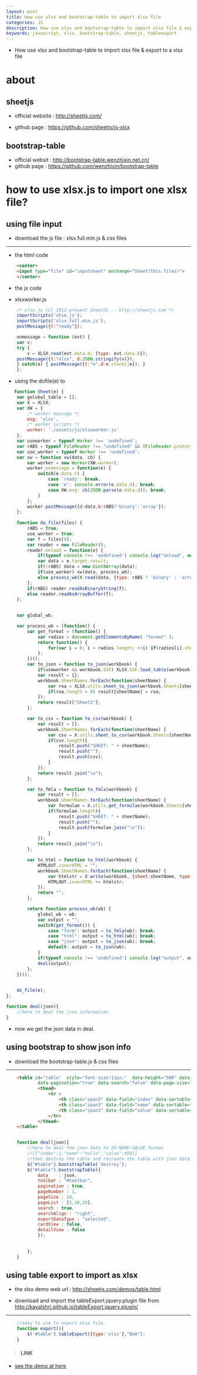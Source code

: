 ```yaml
---
layout: post
title: How use xlsx and bootstrap-table to import xlsx file 
categories: JS
description: How use xlsx and bootstrap-table to import xlsx file & export to a xlsx file
keywords: javascript, xlsx, bootstrap-table, sheetjs, tableexport
---
```


* How use xlsx and bootstrap-table to import xlsx file & export to a xlsx file

# about

## sheetjs

* official website : http://sheetjs.com/

* github page : https://github.com/sheetjs/js-xlsx

## bootstrap-table

* official websit : http://bootstrap-table.wenzhixin.net.cn/
* github page : https://github.com/wenzhixin/bootstrap-table


# how to use xlsx.js to import one xlsx file?

## using file input

* download the js file : xlsx.full.min.js & css files

----

* the html code

```html
    <center>
    <input type="file" id="inputsheet" onchange="Sheet(this.files)">
    </center>
```

* the js code

* xlsxworker.js

```javascript
    /* xlsx.js (C) 2013-present SheetJS -- http://sheetjs.com */
    importScripts('shim.js');
    importScripts('xlsx.full.min.js');
    postMessage({t:"ready"});

    onmessage = function (evt) {
    var v;
    try {
        v = XLSX.read(evt.data.d, {type: evt.data.b});
    postMessage({t:"xlsx", d:JSON.stringify(v)});
    } catch(e) { postMessage({t:"e",d:e.stack||e}); }
    };

```

* using the dofile(e) to 

```javascript
   function Sheet(e) {
    var golobal_table = [];
    var X = XLSX;
    var XW = {
        /* worker message */
        msg: 'xlsx',
        /* worker scripts */
        worker: './assets/js/xlsxworker.js'
    };
    var useworker = typeof Worker !== 'undefined';
    var rABS = typeof FileReader !== "undefined" && (FileReader.prototype||{}).readAsBinaryString;
    var use_worker = typeof Worker !== 'undefined';
    var xw = function xw(data, cb) {
        var worker = new Worker(XW.worker);
        worker.onmessage = function(e) {
            switch(e.data.t) {
                case 'ready': break;
                case 'e': console.error(e.data.d); break;
                case XW.msg: cb(JSON.parse(e.data.d)); break;
            }
        };
        worker.postMessage({d:data,b:rABS?'binary':'array'});
    };
    
    function do_file(files) {
        rABS = true;
        use_worker = true;
        var f = files[0];
        var reader = new FileReader();
        reader.onload = function(e) {
            if(typeof console !== 'undefined') console.log("onload", new Date(), rABS, use_worker);
            var data = e.target.result;
            if(!rABS) data = new Uint8Array(data);
            if(use_worker) xw(data, process_wb);
            else process_wb(X.read(data, {type: rABS ? 'binary' : 'array'}));
        };
        if(rABS) reader.readAsBinaryString(f);
        else reader.readAsArrayBuffer(f);
    };
    

    var global_wb;

    var process_wb = (function() {
        var get_format = (function() {
            var radios = document.getElementsByName( "format" );
            return function() {
                for(var i = 0; i < radios.length; ++i) if(radios[i].checked || radios.length === 1) return radios[i].value;
            };
        })();
        var to_json = function to_json(workbook) {
            if(useworker && workbook.SSF) XLSX.SSF.load_table(workbook.SSF);
            var result = {};
            workbook.SheetNames.forEach(function(sheetName) {
                var roa = XLSX.utils.sheet_to_json(workbook.Sheets[sheetName], {header:1});
                if(roa.length > 0) result[sheetName] = roa;
            });
            return result["Sheet1"];
        };

        var to_csv = function to_csv(workbook) {
            var result = [];
            workbook.SheetNames.forEach(function(sheetName) {
                var csv = X.utils.sheet_to_csv(workbook.Sheets[sheetName]);
                if(csv.length){
                    result.push("SHEET: " + sheetName);
                    result.push("");
                    result.push(csv);
                }
            });
            return result.join("\n");
        };

        var to_fmla = function to_fmla(workbook) {
            var result = [];
            workbook.SheetNames.forEach(function(sheetName) {
                var formulae = X.utils.get_formulae(workbook.Sheets[sheetName]);
                if(formulae.length){
                    result.push("SHEET: " + sheetName);
                    result.push("");
                    result.push(formulae.join("\n"));
                }
            });
            return result.join("\n");
        };

        var to_html = function to_html(workbook) {
            HTMLOUT.innerHTML = "";
            workbook.SheetNames.forEach(function(sheetName) {
                var htmlstr = X.write(workbook, {sheet:sheetName, type:'binary', bookType:'html'});
                HTMLOUT.innerHTML += htmlstr;
            });
            return "";
        };

        return function process_wb(wb) {
            global_wb = wb;
            var output = "";
            switch(get_format()) {
                case "form": output = to_fmla(wb); break;
                case "html": output = to_html(wb); break;
                case "json": output = to_json(wb); break;
                default: output = to_json(wb);
            }
            if(typeof console !== 'undefined') console.log("output", output);
            deal(output);
        };
    })();
    

    do_file(e);
};

function deal(json){
    //here to deal the json information
}

```

* now we get the json data in deal.

## using bootstrap to show json info

* download the bootstrap-table.js & css files

----

```html
    <table id="table"  style="font-size:11px;"  data-height="500" data-method="post" data-query-params="queryParams" data-toolbar="#toolbar" 
            data-pagination="true" data-search="false" data-page-size="7">
            <thead>
                <tr >
                    <th class="span3" data-field="index" data-sortable="true">ID</th>
                    <th class="span3" data-field="name" data-sortable="true">NAME</th>
                    <th class="span3" data-field="value" data-sortable="true">VALUE</th>
                </tr>
            </thead>
    </table>  

```

```javascript

    function deal(json){
        //here to deal the json data to ID-NAME-VALUE format
        //[{"index":1,"name":"hello","value":499}] 
        //then destroy the table and recreate the table with json data
        $("#table").bootstrapTable('destroy');
        $("#table").bootstrapTable({
            data    : json,
            toolbar : "#toolbar",
            pagination : true,
            pageNumber : 1,
            pageSize : 20,
            pageList : [5,10,20],
            search : true,
            searchAlign : "right",
            exportDataType : "selected",
            cardView : false,
            detailView : false
            });

    
        };
    }
```

## using table export to import as xlsx

* the xlsx demo web url : http://sheetjs.com/demos/table.html

* download and import the tableExport.jquery.plugin file from http://kayalshri.github.io/tableExport.jquery.plugin/

----

```javascript
    //easy to use to export xlsx file.
    function export(){
        $('#table').tableExport({type:'xlsx'},"Bom");
    }

```

> #### LINK

* [see the demo at here](https://github.com/tsbxmw/testshow/tree/master/java-web-bom)

